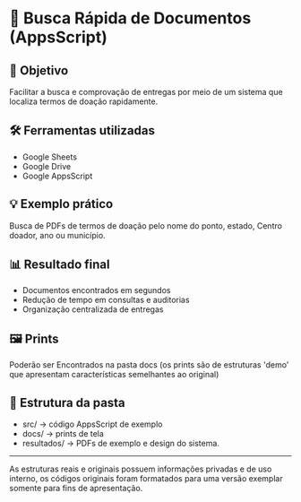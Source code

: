 # 📂 Busca Rápida de Documentos (AppsScript)

## 📌 Objetivo
Facilitar a busca e comprovação de entregas por meio de um sistema que localiza termos de doação rapidamente.

## 🛠 Ferramentas utilizadas
- Google Sheets
- Google Drive
- Google AppsScript

## 💡 Exemplo prático
Busca de PDFs de termos de doação pelo nome do ponto, estado, Centro doador, ano ou município.

## 📊 Resultado final
- Documentos encontrados em segundos
- Redução de tempo em consultas e auditorias
- Organização centralizada de entregas

## 🖼 Prints
Poderão ser Encontrados na pasta docs (os prints são de estruturas 'demo' que apresentam características semelhantes ao original)

## 📂 Estrutura da pasta
- src/ → código AppsScript de exemplo
- docs/ → prints de tela
- resultados/ → PDFs de exemplo e design do sistema.

---

As estruturas reais e originais possuem informações privadas e de uso interno, os códigos originais foram formatados para uma versão exemplar somente para fins de apresentação.
